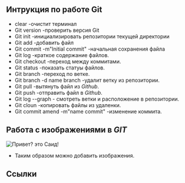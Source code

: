 ## Интрукция по работе Git

* clear -очистит терминал
* Git version -проверить версия Git
* Git init -инициализировать репозитории текущей директории
* Git add -добавить файл
* Git commit -m"Initial commit" -начальная сохранения файла
* Git log -краткое содержание файлов.
* Git checkout -переход между коммитами.
* Git status -показать статуы файлов.
* Git branch -переход по ветке.
* Git branch -d name branch -удалит ветку из репозитории.
* Git pull -вытянуть файл из *Github*.
* Git push -отправить файл в *Github*.
* Git log --graph - смотреть ветки и расположение в репозитории.
* Git cloun -копировать файлы из удаленки.
* Git commit amend -m"name commit" -изменение коммита. 

## Работа с изображениями в *GIT*
![Привет? это Саид!](radost.jpg)

* Таким образом можно добавить изображения.

## Ссылки